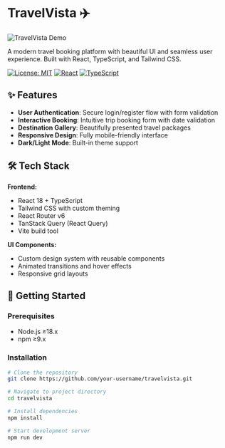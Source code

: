 # TravelVista ✈️

![TravelVista Demo](https://images.unsplash.com/photo-1469474968028-56623f02e42e?ixlib=rb-4.0.3&ixid=MnwxMjA3fDB8MHxwaG90by1wYWdlfHx8fGVufDB8fHx8&auto=format&fit=crop&w=2074&q=80)

A modern travel booking platform with beautiful UI and seamless user experience. Built with React, TypeScript, and Tailwind CSS.

[![License: MIT](https://img.shields.io/badge/License-MIT-blue.svg)](https://opensource.org/licenses/MIT)
[![React](https://img.shields.io/badge/React-18.2.0-%2361DAFB)](https://reactjs.org/)
[![TypeScript](https://img.shields.io/badge/TypeScript-5.0.2-%23007ACC)](https://www.typescriptlang.org/)

## ✨ Features

- **User Authentication**: Secure login/register flow with form validation
- **Interactive Booking**: Intuitive trip booking form with date validation
- **Destination Gallery**: Beautifully presented travel packages
- **Responsive Design**: Fully mobile-friendly interface
- **Dark/Light Mode**: Built-in theme support

## 🛠 Tech Stack

**Frontend:**
- React 18 + TypeScript
- Tailwind CSS with custom theming
- React Router v6
- TanStack Query (React Query)
- Vite build tool

**UI Components:**
- Custom design system with reusable components
- Animated transitions and hover effects
- Responsive grid layouts

## 🚀 Getting Started

### Prerequisites
- Node.js ≥18.x
- npm ≥9.x

### Installation
```bash
# Clone the repository
git clone https://github.com/your-username/travelvista.git

# Navigate to project directory
cd travelvista

# Install dependencies
npm install

# Start development server
npm run dev


